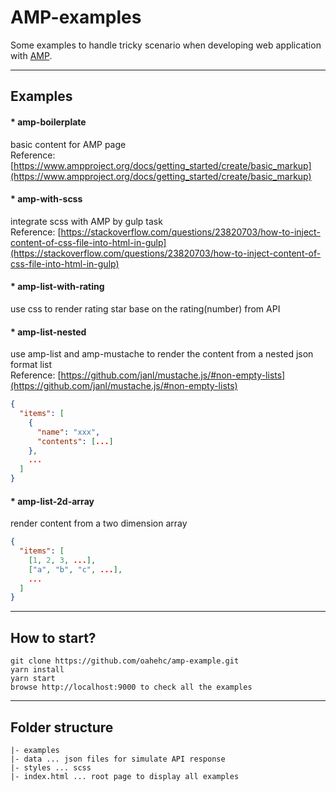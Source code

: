 # AMP-examples

Some examples to handle tricky scenario when developing web application with [AMP](https://www.ampproject.org/).

---

## Examples

#### \* amp-boilerplate

basic content for AMP page  
Reference: [https://www.ampproject.org/docs/getting_started/create/basic_markup](https://www.ampproject.org/docs/getting_started/create/basic_markup)

#### \* amp-with-scss

integrate scss with AMP by gulp task  
Reference: [https://stackoverflow.com/questions/23820703/how-to-inject-content-of-css-file-into-html-in-gulp](https://stackoverflow.com/questions/23820703/how-to-inject-content-of-css-file-into-html-in-gulp)

#### \* amp-list-with-rating

use css to render rating star base on the rating(number) from API

#### \* amp-list-nested

use amp-list and amp-mustache to render the content from a nested json format list  
Reference: [https://github.com/janl/mustache.js/#non-empty-lists](https://github.com/janl/mustache.js/#non-empty-lists)

```json
{
  "items": [
    {
      "name": "xxx",
      "contents": [...]
    },
    ...
  ]
}
```

#### \* amp-list-2d-array

render content from a two dimension array

```json
{
  "items": [
    [1, 2, 3, ...],
    ["a", "b", "c", ...],
    ...
  ]
}
```

---

## How to start?

```
git clone https://github.com/oahehc/amp-example.git
yarn install
yarn start
browse http://localhost:9000 to check all the examples
```

---

## Folder structure

```
|- examples
|- data ... json files for simulate API response
|- styles ... scss
|- index.html ... root page to display all examples
```
